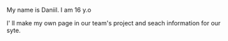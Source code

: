 My name is Daniil. I am 16 y.o

I' ll make my own page in our team's project and seach information for our syte.
